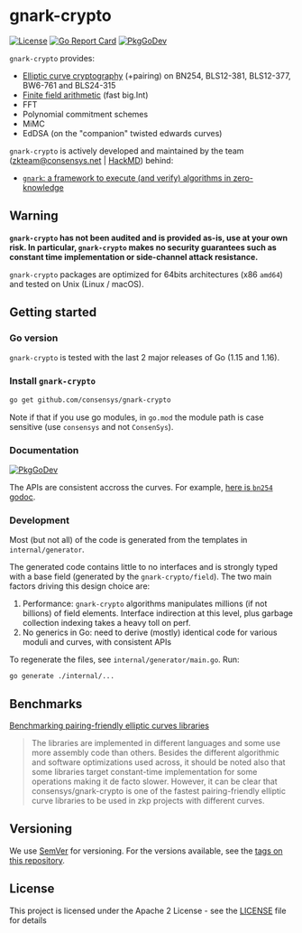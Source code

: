 # gnark-crypto

[![License](https://img.shields.io/badge/license-Apache%202-blue)](LICENSE)  [![Go Report Card](https://goreportcard.com/badge/github.com/consensys/gnark-crypto)](https://goreportcard.com/badge/github.com/consensys/gnark-crypto) [![PkgGoDev](https://pkg.go.dev/badge/mod/github.com/consensys/gnark-crypto)](https://pkg.go.dev/mod/github.com/consensys/gnark-crypto)

`gnark-crypto` provides:
* [Elliptic curve cryptography](ecc/ecc.md) (+pairing) on BN254, BLS12-381, BLS12-377, BW6-761 and BLS24-315
* [Finite field arithmetic](field/field.md) (fast big.Int)
* FFT
* Polynomial commitment schemes
* MiMC
* EdDSA (on the "companion" twisted edwards curves)

  

`gnark-crypto` is actively developed and maintained by the team (zkteam@consensys.net | [HackMD](https://hackmd.io/@zkteam)) behind:
* [`gnark`: a framework to execute (and verify) algorithms in zero-knowledge](https://github.com/consensys/gnark) 


## Warning
**`gnark-crypto` has not been audited and is provided as-is, use at your own risk. In particular, `gnark-crypto` makes no security guarantees such as constant time implementation or side-channel attack resistance.**

`gnark-crypto` packages are optimized for 64bits architectures (x86 `amd64`) and tested on Unix (Linux / macOS).


## Getting started

### Go version

`gnark-crypto` is tested with the last 2 major releases of Go (1.15 and 1.16).

### Install `gnark-crypto` 

```bash
go get github.com/consensys/gnark-crypto
```

Note if that if you use go modules, in `go.mod` the module path is case sensitive (use `consensys` and not `ConsenSys`).

### Documentation

[![PkgGoDev](https://pkg.go.dev/badge/mod/github.com/consensys/gnark-crypto)](https://pkg.go.dev/mod/github.com/consensys/gnark-crypto)

The APIs are consistent accross the curves. For example, [here is `bn254` godoc](https://pkg.go.dev/github.com/consensys/gnark-crypto/ecc/bn254#pkg-overview).

### Development

Most (but not all) of the code is generated from the templates in `internal/generator`. 

The generated code contains little to no interfaces and is strongly typed with a base field (generated by the `gnark-crypto/field`). The two main factors driving this design choice are:

1. Performance: `gnark-crypto` algorithms manipulates millions (if not billions) of field elements. Interface indirection at this level, plus garbage collection indexing takes a heavy toll on perf.  
2. No generics in Go: need to derive (mostly) identical code for various moduli and curves, with consistent APIs

To regenerate the files, see `internal/generator/main.go`. Run:
```
go generate ./internal/...
``` 

## Benchmarks

[Benchmarking pairing-friendly elliptic curves libraries](https://hackmd.io/@zkteam/eccbench) 

>The libraries are implemented in different languages and some use more assembly code than others. Besides the different algorithmic and software optimizations used across, it should be noted also that some libraries target constant-time implementation for some operations making it de facto slower. However, it can be clear that consensys/gnark-crypto is one of the fastest pairing-friendly elliptic curve libraries to be used in zkp projects with different curves.

## Versioning

We use [SemVer](http://semver.org/) for versioning. For the versions available, see the [tags on this repository](https://github.com/consensys/gnark-crypto/tags). 


## License

This project is licensed under the Apache 2 License - see the [LICENSE](LICENSE) file for details
